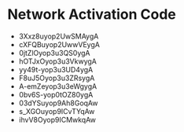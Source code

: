 # Network Activation Code
* 3Xxz8uyop2UwSMAygA
* cXFQBuyop2UwwVEygA
* 0jtZlOyop3u3QS0ygA
* hOTJxOyop3u3VkwygA
* yy49t-yop3u3UD4ygA
* F8uJ5Oyop3u3ZRsygA
* A-emZeyop3u3eWgygA
* 0bv6S-yop0tOZ80ygA
* 03dYSuyop9Ah8GoqAw
* s_XGOuyop9ICvTYqAw
* ihvV8Oyop9ICMwkqAw